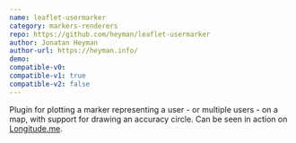```yaml
---
name: leaflet-usermarker
category: markers-renderers
repo: https://github.com/heyman/leaflet-usermarker
author: Jonatan Heyman
author-url: https://heyman.info/
demo: 
compatible-v0:
compatible-v1: true
compatible-v2: false
---
```


Plugin for plotting a marker representing a user - or multiple users - on a map,			with support for drawing an accuracy circle. Can be seen in action on			<a href="https://longitude.me/">Longitude.me</a>.
